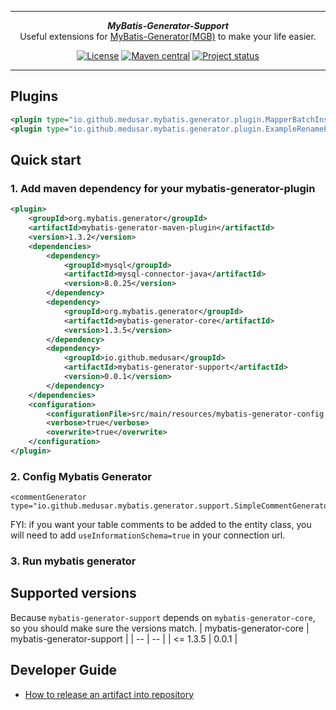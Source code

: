 ***

<div align="center">
    <b><em>MyBatis-Generator-Support</em></b><br>
    Useful extensions for <a href="https://github.com/mybatis/generator">MyBatis-Generator(MGB)</a> to make your life easier.
</div>

<div align="center">

[![License](http://img.shields.io/:license-apache-brightgreen.svg)](http://www.apache.org/licenses/LICENSE-2.0.html)
[![Maven central](https://maven-badges.herokuapp.com/maven-central/io.github.medusar/mybatis-generator-support/badge.svg)](https://maven-badges.herokuapp.com/maven-central/io.github.medusar/mybatis-generator-support)
[![Project status](https://img.shields.io/badge/Project%20status-Active-brightgreen)](https://img.shields.io/badge/Project%20status-Active-brightgreen)
</div>

***

## Plugins
```xml
<plugin type="io.github.medusar.mybatis.generator.plugin.MapperBatchInsertPlugin"/>
<plugin type="io.github.medusar.mybatis.generator.plugin.ExampleRenamePlugin"/>
```

## Quick start

### 1. Add maven dependency for your mybatis-generator-plugin
```xml
<plugin>
    <groupId>org.mybatis.generator</groupId>
    <artifactId>mybatis-generator-maven-plugin</artifactId>
    <version>1.3.2</version>
    <dependencies>
        <dependency>
            <groupId>mysql</groupId>
            <artifactId>mysql-connector-java</artifactId>
            <version>8.0.25</version>
        </dependency>
        <dependency>
            <groupId>org.mybatis.generator</groupId>
            <artifactId>mybatis-generator-core</artifactId>
            <version>1.3.5</version>
        </dependency>
        <dependency>
            <groupId>io.github.medusar</groupId>
            <artifactId>mybatis-generator-support</artifactId>
            <version>0.0.1</version>
        </dependency>
    </dependencies>
    <configuration>
        <configurationFile>src/main/resources/mybatis-generator-config.xml</configurationFile>
        <verbose>true</verbose>
        <overwrite>true</overwrite>
    </configuration>
</plugin>
```

### 2. Config Mybatis Generator
```
<commentGenerator type="io.github.medusar.mybatis.generator.support.SimpleCommentGenerator"/>
```
FYI: if you want your table comments to be added to the entity class, you will need to add `useInformationSchema=true` in your connection url.


### 3. Run mybatis generator

## Supported versions
Because `mybatis-generator-support` depends on `mybatis-generator-core`, 
so you should make sure the versions match. 
| mybatis-generator-core | mybatis-generator-support |
| -- | -- |
| <= 1.3.5 | 0.0.1 | 


## Developer Guide
- [How to release an artifact into repository](https://central.sonatype.org/publish/publish-maven/)
